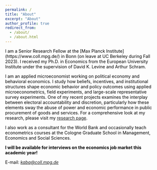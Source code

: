 ```yaml
---
permalink: /
title: "About"
excerpt: "About"
author_profile: true
redirect_from: 
  - /about/
  - /about.html
---
```


<span style="color:Black; font-size: 14px">
I am a Senior Research Fellow at the [Max Planck Institute](https://www.coll.mpg.de/) in Bonn (on leave at UC Berkeley during Fall 2023). I received my Ph.D. in Economics from the European University Institute under the supervision of David K. Levine and Arthur Schram. </span>

<span style="color:Black; font-size: 14px"> I am an applied microeconomist working on political economy and behavioral economics. I study how beliefs, incentives, and institutional structures shape economic behavior and policy outcomes using applied microeconometrics, field experiments, and large-scale representative survey experiments. One of my recent projects examines the interplay between electoral accountability and discretion, particularly how these elements sway the abuse of power and economic performance in public procurement of goods and services. For a comprehensive look at my research, please visit my [research page](https://mustafakaba.github.io/research/). </span> 

<span style="color:Black; font-size: 14px"> I also work as a consultant for the World Bank and occasionally teach econometrics courses at the Cologne Graduate School in Management, Economics and Social Sciences. </span>

<span style="color:Black; font-size: 14px"> **I will be available for interviews on the economics job market this academic year!**  </span>


<span style="color:Black; font-size: 14px"> E-mail: *kaba@coll.mpg.de* </span>

